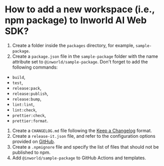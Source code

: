# How to add a new workspace (i.e., npm package) to Inworld AI Web SDK?

1. Create a folder inside the `packages` directory, for example, `sample-package`.
1. Create a `package.json` file in the `sample-package` folder with the name attribute set to `@inworld/sample-package`. Don't forget to add the following commands:
 - `build`,
 - `test`,
 - `release:pack`,
 - `release:publish`,
 - `release:bump`,
 - `lint:lint`,
 - `lint:check`,
 - `prettier:check`,
 - `prettier:format`.
1. Create a `CHANGELOG.md` file following the [Keep a Changelog](https://keepachangelog.com) format.
1. Create a `release-it.json` file, and refer to the configuration options provided on [GitHub](https://github.com/release-it/release-it).
1. Create a `.npmignore` file and specify the list of files that should not be published to npm.
1. Add `@inworld/sample-package` to GitHub Actions and templates.
